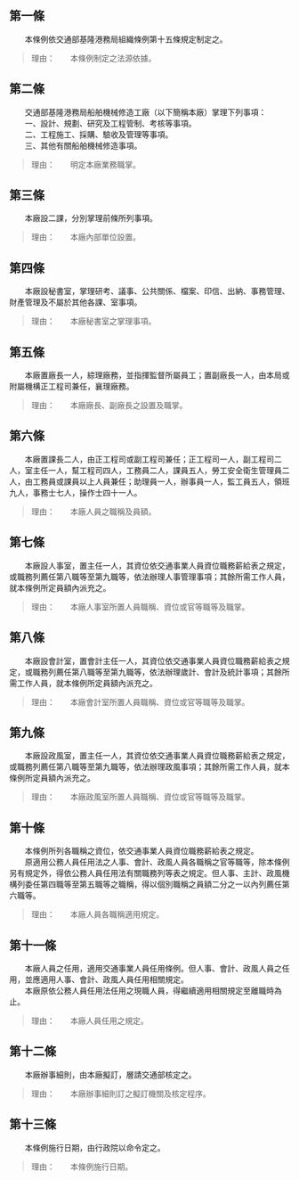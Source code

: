 第一條 
-------
　　本條例依交通部基隆港務局組織條例第十五條規定制定之。  
> 理由：　　本條例制定之法源依據。



第二條 
-------
　　交通部基隆港務局船舶機械修造工廠（以下簡稱本廠）掌理下列事項：  
　　一、設計、規劃、研究及工程管制、考核等事項。  
　　二、工程施工、採購、驗收及管理等事項。  
　　三、其他有關船舶機械修造事項。  
> 理由：　　明定本廠業務職掌。



第三條 
-------
　　本廠設二課，分別掌理前條所列事項。  
> 理由：　　本廠內部單位設置。



第四條 
-------
　　本廠設秘書室，掌理研考、議事、公共關係、檔案、印信、出納、事務管理、財產管理及不屬於其他各課、室事項。  
> 理由：　　本廠秘書室之掌理事項。



第五條 
-------
　　本廠置廠長一人，綜理廠務，並指揮監督所屬員工；置副廠長一人，由本局或附屬機構正工程司兼任，襄理廠務。  
> 理由：　　本廠廠長、副廠長之設置及職掌。



第六條 
-------
　　本廠置課長二人，由正工程司或副工程司兼任；正工程司一人，副工程司二人，室主任一人，幫工程司四人，工務員二人，課員五人，勞工安全衛生管理員二人，由工務員或課員以上人員兼任；助理員一人，辦事員一人，監工員五人，領班九人，事務士七人，操作士四十一人。  
> 理由：　　本廠人員之職稱及員額。



第七條 
-------
　　本廠設人事室，置主任一人，其資位依交通事業人員資位職務薪給表之規定，或職務列薦任第八職等至第九職等，依法辦理人事管理事項；其餘所需工作人員，就本條例所定員額內派充之。  
> 理由：　　本廠人事室所置人員職稱、資位或官等職等及職掌。



第八條 
-------
　　本廠設會計室，置會計主任一人，其資位依交通事業人員資位職務薪給表之規定，或職務列薦任第八職等至第九職等，依法辦理歲計、會計及統計事項；其餘所需工作人員，就本條例所定員額內派充之。  
> 理由：　　本廠會計室所置人員職稱、資位或官等職等及職掌。



第九條 
-------
　　本廠設政風室，置主任一人，其資位依交通事業人員資位職務薪給表之規定，或職務列薦任第八職等至第九職等，依法辦理政風事項；其餘所需工作人員，就本條例所定員額內派充之。  
> 理由：　　本廠政風室所置人員職稱、資位或官等職等及職掌。



第十條 
-------
　　本條例所列各職稱之資位，依交通事業人員資位職務薪給表之規定。  
　　原適用公務人員任用法之人事、會計、政風人員各職稱之官等職等，除本條例另有規定外，得依公務人員任用法有關職務列等表之規定。但人事、主計、政風機構列委任第四職等至第五職等之職稱，得以個別職稱之員額二分之一以內列薦任第六職等。  
> 理由：　　本廠人員各職稱適用規定。



第十一條 
---------
　　本廠人員之任用，適用交通事業人員任用條例。但人事、會計、政風人員之任用，並應適用人事、會計、政風人員任用相關規定。  
　　本廠原依公務人員任用法任用之現職人員，得繼續適用相關規定至離職時為止。  
> 理由：　　本廠人員任用之規定。



第十二條 
---------
　　本廠辦事細則，由本廠擬訂，層請交通部核定之。  
> 理由：　　本廠辦事細則訂之擬訂機關及核定程序。



第十三條 
---------
　　本條例施行日期，由行政院以命令定之。  
> 理由：　　本條例施行日期。